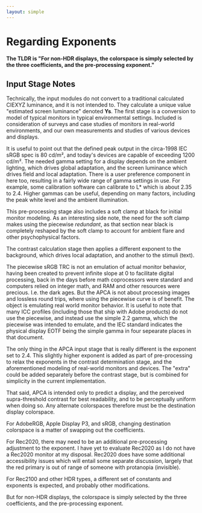 ```yaml
---
layout: simple
---
```

# Regarding Exponents
#### The TLDR is "For non-HDR displays, the colorspace is simply selected by the three coefficients, and the pre-processing exponent."

## Input Stage Notes

Technically, the input modules do not convert to a traditional calculated CIEXYZ luminance, and it is not intended to. They calculate a unique value "estimated screen luminance" denoted **Ys**. The first stage is a conversion to model of typical monitors in typical environmental settings. Included is consideration of surveys and case studies of monitors in real-world environments, and our own measurements and studies of various devices and displays.

It is useful to point out that the defined peak output in the circa-1998 IEC sRGB spec is 80 cd/m², and today's devices are capable of exceeding 1200 cd/m². The needed gamma setting for a display depends on the ambient lighting, which drives global adaptation, and the screen luminance which drives field and local adaptation. There is a user preference component in here too, resulting in a fairly wide range of gamma settings in use. For example, some calibration software can calibrate to L* which is about 2.35 to 2.4. Higher gammas can be useful, depending on many factors, including the peak white level and the ambient illumination.

This pre-processing stage also includes a soft clamp at black for initial monitor modeling. As an interesting side note, the need for the soft clamp makes using the piecewise _redundant_, as that section near black is completely reshaped by the soft clamp to account for ambient flare and other psychophysical factors.

The contrast calculation stage then applies a different exponent to the background, which drives local adaptation, and another to the stimuli (text).

The piecewise sRGB TRC is not an emulation of actual monitor behavior, having been created to prevent infinite slope at 0 to facilitate digital processing, back in the days before math coprocessors were standard and computers relied on integer math, and RAM and other resources were precious. I.e. the dark ages. But the APCA is not about processing images and lossless round trips, where using the piecewise curve is of benefit. The object is emulating real world monitor behavior. It is useful to note that many ICC profiles (including those that ship with Adobe products) do not use the piecewise, and instead use the simple 2.2 gamma, which the piecewise was intended to emulate, and the IEC standard indicates the physical display EOTF being the simple gamma in four sepearate places in that document.

The only thing in the APCA input stage that is really different is the exponent set to 2.4. This slightly higher exponent is added as part of pre-processing to relax the exponents in the contrast determination stage, and the aforementioned modeling of real-world monitors and devices. The "extra" could be added separately before the contrast stage, but is combined for simplicity in the current implementation.

That said, APCA is intended only to predict a display, and the perceived supra-threshold contrast for best readability, and to be perceptually uniform when doing so. Any alternate colorspaces therefore must be the destination display colorspace.

For AdobeRGB, Apple Display P3, and sRGB, changing destination colorspace is a matter of swapping out the coefficients.

For Rec2020, there may need to be an additional pre-processing adjustment to the exponent. I have yet to evaluate Rec2020 as I do not have a Rec2020 monitor at my disposal. Rec2020 does have some additional accessibility issues which will entail some separate discussion, largely that the red primary is out of range of someone with protanopia (invisible).

For Rec2100 and other HDR types, a different set of constants and exponents is expected, and probably other modifications.

But for non-HDR displays, the colorspace is simply selected by the three coefficients, and the pre-processing exponent.
